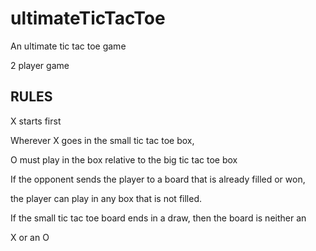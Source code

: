 ultimateTicTacToe
=================
An ultimate tic tac toe game 

2 player game

RULES
---------------------
X starts first

Wherever X goes in the small tic tac toe box,

O must play in the box relative to the big tic tac toe box

If the opponent sends the player to a board that is already filled or won, 

the player can play in any box that is not filled.

If the small tic tac toe board ends in a draw, then the board is neither an

X or an O

